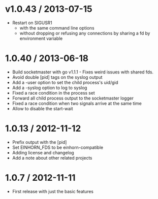 v1.0.43 / 2013-07-15
====================

  * Restart on SIGUSR1
    * with the same command line options
    * without dropping or refusing any connections by sharing a fd by environment variable

1.0.40 / 2013-06-18
===================

  * Build socketmaster with go v1.1.1 - Fixes weird issues with shared fds.
  * Avoid double [pid] tags on the syslog output
  * Add a -user option to set the child process's uid/gid
  * Add a -syslog option to log to syslog
  * Fixed a race condition in the process set
  * Forward all child process output to the socketmaster logger
  * Fixed a race condition when two signals arrive at the same time
  * Allow to disable the start-wait

1.0.13 / 2012-11-12
===================

  * Prefix output with the [pid]
  * Set EINHORN_FDS to be einhorn-compatible
  * Adding license and changelog
  * Add a note about other related projects

1.0.7 / 2012-11-11
==================

  * First release with just the basic features

